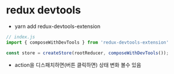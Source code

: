 # redux devtools
- yarn add redux-devtools-extension

```javascript
// index.js
import { composeWithDevTools } from 'redux-devtools-extension'

const store = createStore(rootReducer, composeWithDevTools());
```

- action을 디스패치하면(버튼 클릭하면) 상태 변화 볼수 있음
